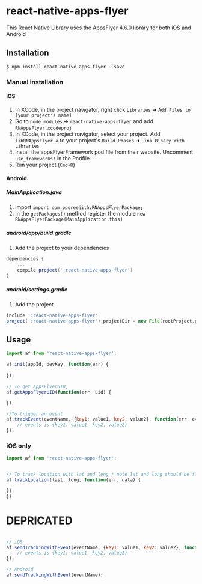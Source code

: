 
# react-native-apps-flyer
This React Native Library uses the AppsFlyer 4.6.0 library for both iOS and Android

## Installation

`$ npm install react-native-apps-flyer --save`

### Manual installation

#### iOS

1. In XCode, in the project navigator, right click `Libraries` ➜ `Add Files to [your project's name]`
2. Go to `node_modules` ➜ `react-native-apps-flyer` and add `RNAppsFlyer.xcodeproj`
3. In XCode, in the project navigator, select your project. Add `libRNAppsFlyer.a` to your project's `Build Phases` ➜ `Link Binary With Libraries`
4. Install the appsFlyerFramework pod file from their website. Uncomment `use_frameworks!` in the Podfile.
5. Run your project (`Cmd+R`)

#### Android

##### MainApplication.java
1. import `import com.ppsreejith.RNAppsFlyerPackage;`
2. In the `getPackages()` method register the module `new RNAppsFlyerPackage(MainApplication.this)`

##### android/app/build.gradle
1. Add the project to your dependencies
```gradle
dependencies {
    ...
    compile project(':react-native-apps-flyer')
}
```

##### android/settings.gradle
1. Add the project
```gradle
include ':react-native-apps-flyer'
project(':react-native-apps-flyer').projectDir = new File(rootProject.projectDir, '../node_modules/react-native-apps-flyer/android')
```

## Usage

```javascript
import af from 'react-native-apps-flyer';

af.init(appId, devKey, function(err) {
    
});

// To get appsFlyerUID,
af.getAppsFlyerUID(function(err, uid) {

});

//To trigger an event
af.trackEvent(eventName, {key1: value1, key2: value2}, function(err, events) {
    // events is {key1: value1, key2, value2}
});
```

### iOS only
```javascript
import af from 'react-native-apps-flyer';


// To track location with lat and long * note lat and long should be floats only,
af.trackLocation(last, long, function(err, data) {

});
})
```

# DEPRICATED
```javascript

// iOS
af.sendTrackingWithEvent(eventName, {key1: value1, key2: value2}, function(err, events) {
    // events is {key1: value1, key2, value2}
});

// Android
af.sendTrackingWithEvent(eventName);
```
